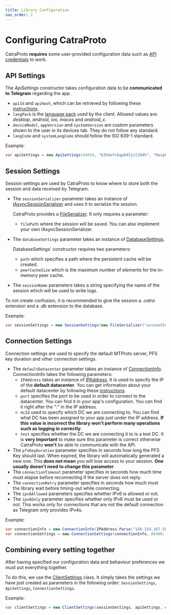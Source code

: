 ```yaml
---
title: Library Configuration
nav_order: 2
---
```

# Configuring CatraProto
CatraProto **requires** some user-provided configuration data such as [API credentials](app_configuration.md) to work.
## API Settings
The _ApiSettings_ constructor takes configuration data to be **communicated to Telegram** regarding the app.
- `apiId` and `apiHash`, which can be retrieved by following these [instructions](app_configuration.md).
- `langPack` is the [language pack](https://telegram.org/blog/translations-iv2) used by the client. Allowed values are: _desktop_, _android_, _ios_, _macos_ and *android_x*.
- `deviceModel`, `appVersion` and `systemVersion` are custom parameters shown to the user in its devices tab. They do not follow any standard.
- `langCode` and `systemLangCode` should follow the ISO 639-1 standard.

Example:
```cs 
var apiSettings = new ApiSettings(45654, "63h4ofskqp045jsl204h", "Raspberry Pi", "1.0", "en", "tdesktop", "en", "1.0");
```
## Session Settings
Session settings are used by CatraProto to know where to store both the session and data received by Telegram.
- The `sessionSerializer` parameter takes an instance of [IAsyncSessionSerializer](https://github.com/CatraProto/Client/blob/master/src/CatraProto.Client/MTProto/Session/Interfaces/IAsyncSessionSerializer.cs) and uses it to serialize the session.

  CatraProto provides a [FileSerializer](https://github.com/CatraProto/Client/blob/master/src/CatraProto.Client/MTProto/Session/Deserializers/FileSerializer.cs).
  It only requires a parameter:
  - `filePath` where the session will be saved.
  You can also implement your own IAsyncSessionSerializer.
- The `databaseSettings` parameter takes an instance of [DatabaseSettings](https://github.com/CatraProto/Client/blob/master/src/CatraProto.Client/MTProto/Settings/DatabaseSettings.cs). 
  
    DatabaseSettings' constructor requires two parameters:
  - `path` which specifies a path where the persistent cache will be created.
  - `peerCacheSize` which is the maximum number of elements for the in-memory peer cache.
- The `sessionName` parameters takes a string specifying the name of the session which will be used to write logs.

To not create confusion, it is recommended to give the session a _.catra_ extension and a _.db_ extension to the database.

Example:
```cs 
var sessionSettings = new SessionSettings(new FileSerializer("accountSession.catra"), new DatabaseSettings($"data/accountData.db", 50), "Private account");
```
## Connection Settings
Connection settings are used to specify the default MTProto server, PFS key duration and other connection settings.
- The `defaultDatacenter` parameter takes an instance of [ConnectionInfo](https://github.com/CatraProto/Client/blob/master/src/CatraProto.Client/Connections/ConnectionInfo.cs).   
  ConnectionInfo takes the following parameters:
  - `IPAddress` takes an instance of [IPAddress](https://docs.microsoft.com/en-us/dotnet/api/system.net.ipaddress). It is used to specify the IP of the **default datacenter**. You can get information about your default datacenter by following these [instructions](app_configuration.md).
  - `port` specifies the port to be used in order to connect to the datacenter. You can find it in your app's configuration. You can find it right after the ":" in the IP address.
  - `dcId` used to specify which DC we are connecting to. You can find what DC has been assigned to your app just under the IP address. **If this value is incorrect the library won't perform many operations such as logging in correctly**.
  - `test` specifies whether the DC we are connecting it to is a test DC. It is **very important** to make sure this parameter is correct otherwise CatraProto **won't** be able to communicate with the API. 
- The `pfsKeyDuration` parameter specifies in seconds how long the PFS Key should last. When expired, the library will automatically generated a new one. This **does not mean** you will lose access to your session. **One usually doesn't need to change this parameter**. 
- The `connectionTimeout` parameter specifies in seconds how much time must elapse before reconnecting if the server does not reply.
- The `connectionRetry` parameter specifies in seconds how much must the library wait before timing-out while connecting. 
- The `ipv6Allowed` parameters specifies whether IPv6 is allowed or not.
- The `ipv6Only` parameter specifies whether only IPv6 must be used or not. This works only for connections that are not the default connection as Telegram only provides IPv4s.

Example:
```cs 
var connectionInfo = new ConnectionInfo(IPAddress.Parse("149.154.167.50"), 443, 2, false);
var connectionSettings = new ConnectionSettings(connectionInfo, 86400, 25, 15, false, false));
```

## Combining every setting together
After having specified our configuration data and behaviour preferences we must put everything together. 

To do this, we use the [ClientSettings](https://github.com/CatraProto/Client/blob/master/src/CatraProto.Client/MTProto/Settings/ClientSettings.cs) class. It simply takes the settings we have just created as parameters in the following order: `SessionSettings`, `ApiSettings`, `ConnectionSettings`.

Example:
```cs 
var clientSettings = new ClientSettings(sessionSettings, apiSettings, connectionSettings);
```
